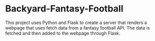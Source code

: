 # Backyard-Fantasy-Football

This project uses Python and Flask to create a server that renders a webpage that uses fetch data from a fantasy football API. The data is fetched and then added to the webpage through Flask. 
